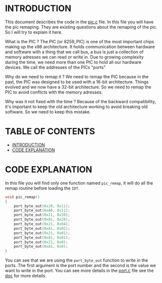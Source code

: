 # INTRODUCTION <a name="introduction"></a>

This document describes the code in the [pic.c](../../../src/interrupts/pic.c) file.
In this file you will have the pic remaping. They are existing questions about the remaping of the pic. So I will try to explain it here.

What is the PIC ?
The PIC (or 8259_PIC) is one of the most important chips making up the x86 architecture. It holds communication between hardware and software with a thing that we call bus, a bus is just a collection of memory adresses we can read or write in. Due to growing complexity during the time, we need more than one PIC to hold all our hardware devices. We call the addresses of the PICs "ports"

Why do we need to remap it ?
We need to remap the PIC because in the past, the PIC was designed to be used with a 16-bit architecture. Things evolved and we now have a 32-bit architecture. So we need to remap the PIC to avoid conflicts with the memory adresses.

Why was it not fixed with the time ?
Because of the backward compatibility, it's important to keep the old architecture working to avoid breaking old software. So we need to keep this mistake.

# TABLE OF CONTENTS

- [INTRODUCTION](#introduction)
- [CODE EXPLANATION](#code-explanation)

# CODE EXPLANATION <a name="code-explanation"></a>

In this file you will find only one function named `pic_remap`, it will do all the remap routine before loading the `IDT`.
```c
void pic_remap()
{
    port_byte_out(0x20, 0x11);
    port_byte_out(0xA0, 0x11);
    port_byte_out(0x21, 0x20);
    port_byte_out(0xA1, 0x28);
    port_byte_out(0x21, 0x04);
    port_byte_out(0xA1, 0x02);
    port_byte_out(0x21, 0x01);
    port_byte_out(0xA1, 0x01);
    port_byte_out(0x21, 0x0);
    port_byte_out(0xA1, 0x0);
}
```
You can see that we are using the `port_byte_out` function to write in the ports. The first argument is the port number and the second is the value we want to write in the port. You can see more details in the [port.c](../../../src/interrupts/pic.c) file see the [doc](port.md) for more details.

